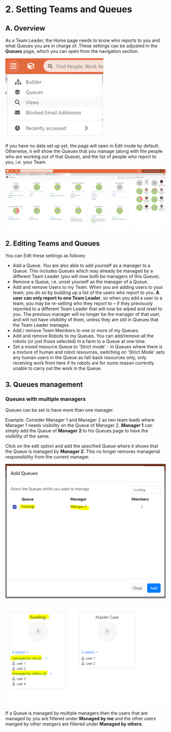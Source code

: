 # 2. Setting Teams and Queues

## A. Overview

As a Team Leader, the Home page needs to know who reports to you and what Queues you are in charge of. These settings can be adjusted in the **Queues** page, which you can open from the navigation section.

![](.gitbook/assets/0%20%283%29.png)

If you have no data set up yet, the page will open in Edit mode by default. Otherwise, it will show the Queues that you manage \(along with the people who are working out of that Queue\), and the list of people who report to you, i.e. your Team.

![](.gitbook/assets/0%20%287%29.png)

## 2. Editing Teams and Queues

You can Edit these settings as follows:

* Add a Queue. You are also able to add yourself as a manager to a Queue. This includes Queues which may already be managed by a different Team Leader \(you will now both be managers of this Queue\).
* Remove a Queue, i.e. unset yourself as the manager of a Queue.
* Add and remove Users to my Team. When you are adding users to your team, you do so by building up a list of the users who report to you. **A user can only report to one Team Leader**, so when you add a user to a team, you may be re-setting who they report to – if they previously reported to a different Team Leader that will now be wiped and reset to you. The previous manager will no longer be the manager of that user, and will not have visibility of them, unless they are still in Queues that the Team Leader manages.
* Add / remove Team Members to one or more of my Queues.
* Add and remove Robots to my Queues. You can add/remove all the robots \(or just those selected\) in a farm to a Queue at one time.
* Set a mixed resource Queue to ‘Strict mode’ - In Queues where there is a mixture of human and robot resources, switching on 'Strict Mode' sets any human users in the Queue as fall-back resources only, only receiving work from here if its robots are for some reason currently unable to carry out the work in the Queue.

## 3. Queues management

### Queues with multiple managers

Queues can be set to have more than one manager.

Example: Consider Manager 1 and Manager 2 as two team leads where Manager 1 needs visibility on the Queue of Manager 2. **Manager 1** can simply add the Queue of **Manager** **2** to his Queues page to have the visibility of the same.

Click on the edit option and add the specified Queue where it shows that the Queue is managed by **Manager 2**. This no longer removes managerial responsibility from the current manager.

![](.gitbook/assets/1%20%282%29.png)

![](.gitbook/assets/2%20%285%29.png)

If a Queue is managed by multiple managers then the users that are managed by you are filtered under **Managed by me** and the other users manged by other mangers are filtered under **Managed by others.**

